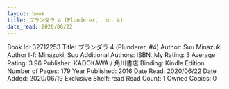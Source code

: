 ```yaml
---
layout: book
title: プランダラ 4 (Plunderer,  no. 4)
date_read: 2020/06/22
---
```


Book Id: 32712253
Title: プランダラ 4 (Plunderer, #4)
Author: Suu Minazuki
Author l-f: Minazuki, Suu
Additional Authors: 
ISBN: 
My Rating: 3
Average Rating: 3.96
Publisher: KADOKAWA / 角川書店
Binding: Kindle Edition
Number of Pages: 179
Year Published: 2016
Date Read: 2020/06/22
Date Added: 2020/06/19
Exclusive Shelf: read
Read Count: 1
Owned Copies: 0

